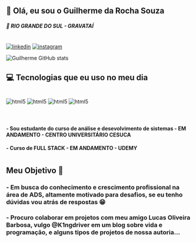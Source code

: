 

## 👋 Olá, eu sou o Guilherme da Rocha Souza

##### 📍 RIO GRANDE DO SUL - GRAVATAÍ


#

[![linkedin](https://img.shields.io/badge/LinkedIn-0077B5?style=for-the-badge&logo=linkedin&logoColor=white)](https://www.linkedin.com/in/guilhermerochaads/)
[![instagram](https://img.shields.io/badge/Instagram-E4405F?style=for-the-badge&logo=instagram&logoColor=white)](https://www.instagram.com/rocha.aa_/)

![Guilherme GitHub stats](https://github-readme-stats.vercel.app/api?username=guilhermerochasouza&show_icons=true&theme=radical)


## 💻 Tecnologias que eu uso no meu dia

<div style="display: inline_block"><br/>

<img aLign="center" aLt="html5" src="https://img.shields.io/badge/HTML5-E34F26?style=for-the-badge&logo=html5&logoColor=white"/>
<img aLign="center" aLt="html5" src="https://img.shields.io/badge/CSS-239120?&style=for-the-badge&logo=css3&logoColor=white"/>

<img aLign="center" aLt="html5" src="https://img.shields.io/badge/JavaScript-F7DF1E?style=for-the-badge&logo=javascript&logoColor=black"/>
<img aLign="center" aLt="html5" src="https://img.shields.io/badge/TypeScript-007ACC?style=for-the-badge&logo=typescript&logoColor=white"/>
</div><br/>

#
#### - Sou estudante do curso de análise e desevolvimento de sistemas - EM ANDAMENTO - CENTRO UNIVERSITÁRIO CESUCA

#### - Curso de FULL STACK - EM ANDAMENTO - UDEMY

#

## Meu Objetivo 🚩

### - Em busca do conhecimento e crescimento profissional na área de ADS, altamente motivado para desafios, se eu tenho dúvidas vou atrás de respostas 😁
### - Procuro colaborar em projetos com meu amigo  Lucas Oliveira Barbosa, vulgo @K1ngdriver em um blog sobre vida e programação, e alguns tipos de projetos de nossa autoria...
#


